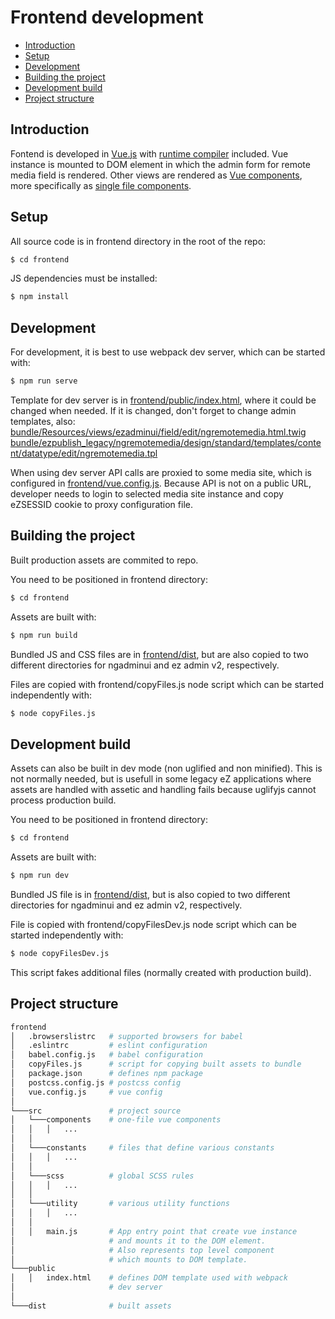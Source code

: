 # Frontend development

- [Introduction](#introduction)
- [Setup](#setup)
- [Development](#development)
- [Building the project](#building-the-project)
- [Development build](#development-build)
- [Project structure](#project-structure)

## Introduction

Fontend is developed in [Vue.js](https://vuejs.org/v2/guide/) with [runtime compiler](https://vuejs.org/v2/guide/installation.html#Runtime-Compiler-vs-Runtime-only) included. Vue instance is mounted to DOM element in which the admin form for remote media field is rendered. Other views are rendered as [Vue components](https://vuejs.org/v2/guide/components.html), more specifically as [single file components](https://vuejs.org/v2/guide/single-file-components.html).

## Setup

All source code is in frontend directory in the root of the repo:

```bash
$ cd frontend
```

JS dependencies must be installed:

```bash
$ npm install
```

## Development

For development, it is best to use webpack dev server, which can be started with:

```bash
$ npm run serve
```

Template for dev server is in [frontend/public/index.html](frontend/public/index.html), where it could be changed when needed. If it is changed, don't forget to change admin templates, also:
[bundle/Resources/views/ezadminui/field/edit/ngremotemedia.html.twig](bundle/Resources/views/ezadminui/field/edit/ngremotemedia.html.twig)
[bundle/ezpublish_legacy/ngremotemedia/design/standard/templates/content/datatype/edit/ngremotemedia.tpl](bundle/ezpublish_legacy/ngremotemedia/design/standard/templates/content/datatype/edit/ngremotemedia.tpl)

When using dev server API calls are proxied to some media site, which is configured in [frontend/vue.config.js](frontend/vue.config.js). Because API is not on a public URL, developer needs to login to selected media site instance and copy eZSESSID cookie to proxy configuration file.

## Building the project

Built production assets are commited to repo.

You need to be positioned in frontend directory:

```bash
$ cd frontend
```

Assets are built with:

```bash
$ npm run build
```

Bundled JS and CSS files are in [frontend/dist](frontend/dist), but are also copied to two different directories for ngadminui and ez admin v2, respectively.

Files are copied with frontend/copyFiles.js node script which can be started independently with:

```bash
$ node copyFiles.js
```

## Development build

Assets can also be built in dev mode (non uglified and non minified). This is not normally needed, but is usefull in some legacy eZ applications where assets are handled with assetic and handling fails because uglifyjs cannot process production build.

You need to be positioned in frontend directory:

```bash
$ cd frontend
```

Assets are built with:

```bash
$ npm run dev
```

Bundled JS file is in [frontend/dist](frontend/dist), but is also copied to two different directories for ngadminui and ez admin v2, respectively.

File is copied with frontend/copyFilesDev.js node script which can be started independently with:

```bash
$ node copyFilesDev.js
```

This script fakes additional files (normally created with production build).

## Project structure

```bash
frontend
│   .browserslistrc   # supported browsers for babel
│   .eslintrc         # eslint configuration
│   babel.config.js   # babel configuration
│   copyFiles.js      # script for copying built assets to bundle
│   package.json      # defines npm package
│   postcss.config.js # postcss config
│   vue.config.js     # vue config
│
└───src               # project source
│   └───components    # one-file vue components
│   │   │   ...
│   │
│   └───constants     # files that define various constants
│   │   │   ...
│   │
│   └───scss          # global SCSS rules
│   │   │   ...
│   │
│   └───utility       # various utility functions
│   │   │   ...
│   │
│   │   main.js       # App entry point that create vue instance
│                     # and mounts it to the DOM element.
│                     # Also represents top level component 
│                     # which mounts to DOM template.
└───public
│   │   index.html    # defines DOM template used with webpack
│                     # dev server
│
└───dist              # built assets

```
